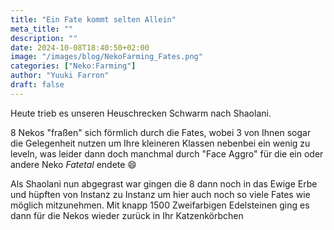```yaml
---
title: "Ein Fate kommt selten Allein"
meta_title: ""
description: ""
date: 2024-10-08T18:40:50+02:00
image: "/images/blog/NekoFarming_Fates.png"
categories: ["Neko:Farming"]
author: "Yuuki Farron"
draft: false
---
```


Heute trieb es unseren Heuschrecken Schwarm nach Shaolani.

8 Nekos "fraßen" sich förmlich durch die Fates, wobei 3 von Ihnen sogar die Gelegenheit nutzen um Ihre kleineren Klassen nebenbei ein wenig zu leveln, was leider dann doch manchmal durch "Face Aggro" für die ein oder andere Neko *Fatetal* endete 😄 

Als Shaolani nun abgegrast war gingen die 8 dann noch in das Ewige Erbe und hüpften von Instanz zu Instanz um hier auch noch so viele Fates wie möglich mitzunehmen. Mit knapp 1500 Zweifarbigen Edelsteinen ging es dann für die Nekos wieder zurück in Ihr Katzenkörbchen